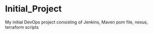 # Initial_Project
My initial DevOps project consisting of Jenkins, Maven pom file, nexus, terraform scripts
